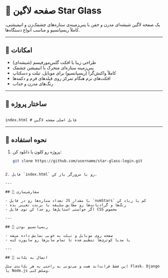 # 🌌 صفحه لاگین Star Glass

یک صفحه لاگین شیشه‌ای مدرن و خفن با پس‌زمینه‌ی ستاره‌های چشمک‌زن و انیمیشنی، کاملاً ریسپانسیو و مناسب انواع دستگاه‌ها.

---

## 🚀 امکانات

- طراحی زیبا با افکت گلس‌مورفیسم (شیشه‌ای)
- پس‌زمینه ستاره‌ای متحرک با انیمیشن چشمک
- کاملاً واکنش‌گرا (ریسپانسیو) برای موبایل، تبلت و دسکتاپ
- افکت‌های نرم هنگام تمرکز روی فیلدهای فرم و دکمه‌ها
- رنگ‌های مدرن و جذاب

---

## 📂 ساختار پروژه

```

index.html # فایل اصلی صفحه لاگین

```

---

## 🎯 نحوه استفاده

1. پروژه رو کلون یا دانلود کن:
   ```bash
   git clone https://github.com/username/star-glass-login.git
   ```

```

2. فایل `index.html` رو با مرورگر باز کن.

---

## 🔧 سفارشی‌سازی

- تعداد ستاره‌ها رو در فایل JS با مقدار `numStars` کم یا زیاد کن
- رنگ‌ها و گرادیانت‌ها رو مطابق سلیقه یا برندت تغییر بده
- اگر خواستی استایل‌ها رو جدا کن توی فایل CSS مخصوص

---

## 📱 ریسپانسیو بودن

- صفحه روی موبایل و تبلت به خوبی نمایش داده می‌شه
- با مدیا کوئری‌ها تنظیم شده تا تمام سایزها رو ساپورت کنه

---

## 🔐 اتصال به بک‌اند

این فقط فرانت‌اند هست و می‌تونی به راحتی به هر بک‌اندی مثل Flask، Django یا Node.js وصلش کنی.
```
